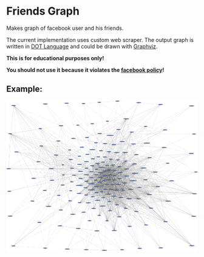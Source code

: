 # Friends Graph
Makes graph of facebook user and his friends.

The current implementation uses custom web scraper.
The output graph is written in [DOT Language](http://en.wikipedia.org/wiki/DOT_language)
and could be drawn with [Graphviz](http://en.wikipedia.org/wiki/Graphviz).

**This is for educational purposes only!**

**You should not use it because it violates the [facebook policy](https://www.facebook.com/apps/site_scraping_tos_terms.php)!**

## Example:
![](graph.png)
